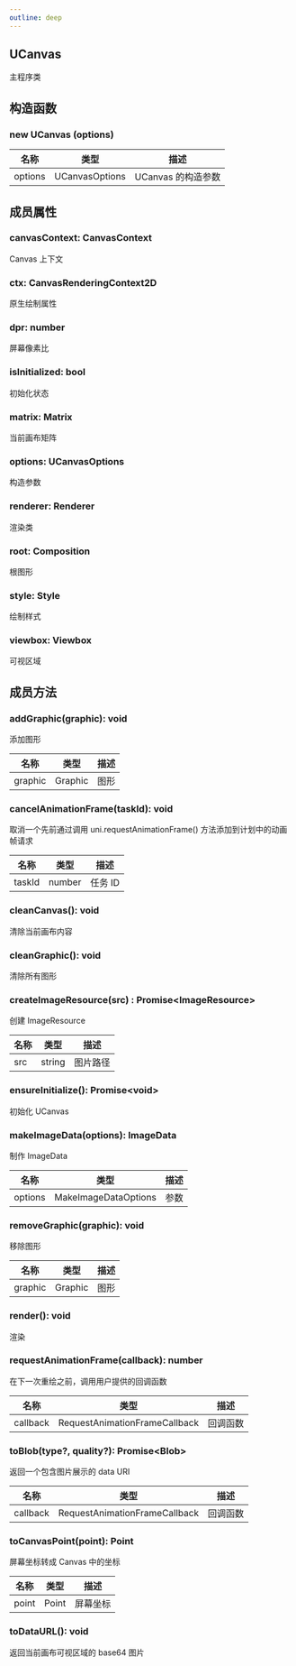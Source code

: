 ```yaml
---
outline: deep
---
```


## UCanvas

主程序类

## 构造函数

### new UCanvas (options)

| 名称    | 类型           | 描述               |
| ------- | -------------- | ------------------ |
| options | UCanvasOptions | UCanvas 的构造参数 |

## 成员属性

### canvasContext: CanvasContext

Canvas 上下文

### ctx: CanvasRenderingContext2D

原生绘制属性

### dpr: number

屏幕像素比

### isInitialized: bool

初始化状态

### matrix: Matrix

当前画布矩阵

### options: UCanvasOptions

构造参数

### renderer: Renderer

渲染类

### root: Composition

根图形

### style: Style

绘制样式

### viewbox: Viewbox

可视区域

## 成员方法

### addGraphic(graphic): void

添加图形

| 名称    | 类型    | 描述 |
| ------- | ------- | ---- |
| graphic | Graphic | 图形 |

### cancelAnimationFrame(taskId): void

取消一个先前通过调用 uni.requestAnimationFrame() 方法添加到计划中的动画帧请求

| 名称   | 类型   | 描述    |
| ------ | ------ | ------- |
| taskId | number | 任务 ID |

### cleanCanvas(): void

清除当前画布内容

### cleanGraphic(): void

清除所有图形

### createImageResource(src) : Promise\<ImageResource\>

创建 ImageResource

| 名称 | 类型   | 描述     |
| ---- | ------ | -------- |
| src  | string | 图片路径 |

### ensureInitialize(): Promise\<void\>

初始化 UCanvas

### makeImageData(options): ImageData

制作 ImageData

| 名称    | 类型                 | 描述 |
| ------- | -------------------- | ---- |
| options | MakeImageDataOptions | 参数 |

### removeGraphic(graphic): void

移除图形

| 名称    | 类型    | 描述 |
| ------- | ------- | ---- |
| graphic | Graphic | 图形 |

### render(): void

渲染

### requestAnimationFrame(callback): number

在下一次重绘之前，调用用户提供的回调函数

| 名称     | 类型                          | 描述     |
| -------- | ----------------------------- | -------- |
| callback | RequestAnimationFrameCallback | 回调函数 |

### toBlob(type?, quality?): Promise\<Blob\>

返回一个包含图片展示的 data URI

| 名称     | 类型                          | 描述     |
| -------- | ----------------------------- | -------- |
| callback | RequestAnimationFrameCallback | 回调函数 |

### toCanvasPoint(point): Point

屏幕坐标转成 Canvas 中的坐标

| 名称  | 类型  | 描述     |
| ----- | ----- | -------- |
| point | Point | 屏幕坐标 |

### toDataURL(): void

返回当前画布可视区域的 base64 图片
